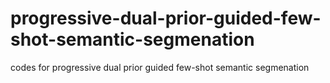 # progressive-dual-prior-guided-few-shot-semantic-segmenation
codes for progressive dual prior guided few-shot semantic segmenation
